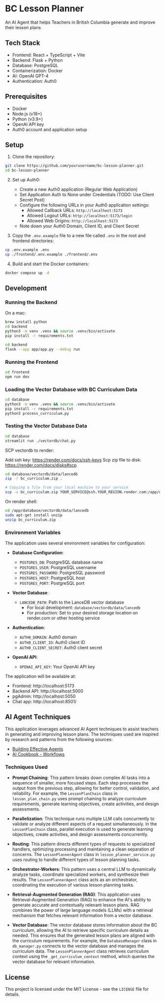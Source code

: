 # BC Lesson Planner

An AI Agent that helps Teachers in British Columbia generate and improve their lesson plans

## Tech Stack

- Frontend: React + TypeScript + Vite
- Backend: Flask + Python
- Database: PostgreSQL
- Containerization: Docker
- AI: OpenAI GPT-4
- Authentication: Auth0

## Prerequisites

- Docker
- Node.js (v18+)
- Python (v3.9+)
- OpenAI API key
- Auth0 account and application setup

## Setup

1. Clone the repository:
```sh
git clone https://github.com/yourusername/bc-lesson-planner.git
cd bc-lesson-planner
```

2. Set up Auth0:
   - Create a new Auth0 application (Regular Web Application)
   - Set Application Auth to None under Credentials (TODO: Use Client Secret Post)
   - Configure the following URLs in your Auth0 application settings:
     - Allowed Callback URLs: `http://localhost:5173`
     - Allowed Logout URLs: `http://localhost:5173/login`
     - Allowed Web Origins: `http://localhost:5173`
   - Note down your Auth0 Domain, Client ID, and Client Secret

3. Copy the `.env.example` file to a new file called `.env` in the root and frontend directories:
```sh
cp .env.example .env
cp ./frontend/.env.example ./frontend/.env
```

4. Build and start the Docker containers:
```sh
docker compose up -d
```

## Development

### Running the Backend

On a mac:
```sh
brew install python
cd backend
python3 -m venv .venv && source .venv/bin/activate 
pip install -r requirements.txt
```

```sh
cd backend
flask --app app/app.py --debug run
```

### Running the Frontend

```sh
cd frontend
npm run dev
```

### Loading the Vector Database with BC Curriculum Data

```sh
cd database
python3 -m venv .venv && source .venv/bin/activate 
pip install -r requirements.txt
python3 process_curriculum.py
```

### Testing the Vector Database Data

```sh
cd database
streamlit run ./vectordb/chat.py 
```

SCP vectordb to render:

Add ssh key: https://render.com/docs/ssh-keys
Scp zip file to disk: https://render.com/docs/disks#scp

```sh
cd database/vectordb/data/lancedb
zip -r bc_curriculum.zip .

# Copying a file from your local machine to your service
scp -s bc_curriculum.zip YOUR_SERVICE@ssh.YOUR_REGION.render.com:/app/database/vectordb/data/lancedb
```

On render shell:
```sh
cd /app/database/vectordb/data/lancedb
sudo apt-get install unzip
unzip bc_curriculum.zip
```

### Environment Variables

The application uses several environment variables for configuration:

- **Database Configuration**:
  - `POSTGRES_DB`: PostgreSQL database name
  - `POSTGRES_USER`: PostgreSQL username
  - `POSTGRES_PASSWORD`: PostgreSQL password
  - `POSTGRES_HOST`: PostgreSQL host
  - `POSTGRES_PORT`: PostgreSQL port

- **Vector Database**:
  - `LANCEDB_PATH`: Path to the LanceDB vector database
    - For local development: `database/vectordb/data/lancedb`
    - For production: Set to your desired storage location on render.com or other hosting service

- **Authentication**:
  - `AUTH0_DOMAIN`: Auth0 domain
  - `AUTH0_CLIENT_ID`: Auth0 client ID
  - `AUTH0_CLIENT_SECRET`: Auth0 client secret

- **OpenAI API**:
  - `OPENAI_API_KEY`: Your OpenAI API key

The application will be available at:
- Frontend: http://localhost:5173
- Backend API: http://localhost:5000
- pgAdmin: http://localhost:5050
- Chat app: http://localhost:8501/

## AI Agent Techniques

This application leverages advanced AI Agent techniques to assist teachers in generating and improving lesson plans. The techniques used are inspired by research and patterns from the following sources:

- [Building Effective Agents](https://www.anthropic.com/research/building-effective-agents)
- [AI Cookbook - Workflows](https://github.com/daveebbelaar/ai-cookbook/tree/main/patterns/workflows)

### Techniques Used

- **Prompt Chaining**: This pattern breaks down complex AI tasks into a sequence of smaller, more focused steps. Each step processes the output from the previous step, allowing for better control, validation, and reliability. For example, the `LessonPlanChain` class in `lesson_plan_chain.py` uses prompt chaining to analyze curriculum requirements, generate learning objectives, create activities, and design assessments.

- **Parallelization**: This technique runs multiple LLM calls concurrently to validate or analyze different aspects of a request simultaneously. In the `LessonPlanChain` class, parallel execution is used to generate learning objectives, create activities, and design assessments concurrently.

- **Routing**: This pattern directs different types of requests to specialized handlers, optimizing processing and maintaining a clean separation of concerns. The `LessonPlannerAgent` class in `lesson_planner_service.py` uses routing to handle different types of lesson planning tasks.

- **Orchestrator-Workers**: This pattern uses a central LLM to dynamically analyze tasks, coordinate specialized workers, and synthesize their results. The `LessonPlannerAgent` class acts as an orchestrator, coordinating the execution of various lesson planning tasks.

- **Retrieval-Augmented Generation (RAG)**: This application uses Retrieval-Augmented Generation (RAG) to enhance the AI's ability to generate accurate and contextually relevant lesson plans. RAG combines the power of large language models (LLMs) with a retrieval mechanism that fetches relevant information from a vector database.

- **Vector Database**: The vector database stores information about the BC curriculum, allowing the AI to retrieve specific curriculum details as needed. This ensures that the generated lesson plans are aligned with the curriculum requirements. 
For example, the `DatabaseManager` class in `db_manager.py` connects to the vector database and manages the curriculum data. The `LessonPlannerAgent` class retrieves curriculum context using the `_get_curriculum_context` method, which queries the vector database for relevant information.


## License

This project is licensed under the MIT License - see the `LICENSE` file for details.
